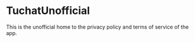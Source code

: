 # TuchatUnofficial
This is the unofficial home to the privacy policy and terms of service of the app.
